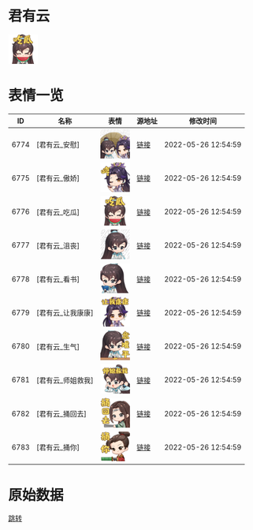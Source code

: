 # 君有云

<img src="./cover.png" height="60" alt="cover" />

# 表情一览

|ID|名称|表情|源地址|修改时间|
|----|----|----|----|----|
|6774|[君有云_安慰]|<img src="./pic/006774_%5B君有云_安慰%5D.png" height="60" alt="安慰"/>|[链接](http://i0.hdslb.com/bfs/emote/3e41e546673636189ab0cf0e071ef7a94e8f081f.png)|2022-05-26 12:54:59|
|6775|[君有云_傲娇]|<img src="./pic/006775_%5B君有云_傲娇%5D.png" height="60" alt="傲娇"/>|[链接](http://i0.hdslb.com/bfs/emote/a50fba63f6eb717f7957fb73deae03160386a803.png)|2022-05-26 12:54:59|
|6776|[君有云_吃瓜]|<img src="./pic/006776_%5B君有云_吃瓜%5D.png" height="60" alt="吃瓜"/>|[链接](http://i0.hdslb.com/bfs/emote/b6883805b654489e0eed94dcb3bfbbd807467ea8.png)|2022-05-26 12:54:59|
|6777|[君有云_沮丧]|<img src="./pic/006777_%5B君有云_沮丧%5D.png" height="60" alt="沮丧"/>|[链接](http://i0.hdslb.com/bfs/emote/3e44beda2020bf9ea2a95f30313ec60b01d23079.png)|2022-05-26 12:54:59|
|6778|[君有云_看书]|<img src="./pic/006778_%5B君有云_看书%5D.png" height="60" alt="看书"/>|[链接](http://i0.hdslb.com/bfs/emote/82aa987821901ca838f2a13a54e5cbcb253b3066.png)|2022-05-26 12:54:59|
|6779|[君有云_让我康康]|<img src="./pic/006779_%5B君有云_让我康康%5D.png" height="60" alt="让我康康"/>|[链接](http://i0.hdslb.com/bfs/emote/2a18bca2cdba271706a2425735a8ba99798ea4e3.png)|2022-05-26 12:54:59|
|6780|[君有云_生气]|<img src="./pic/006780_%5B君有云_生气%5D.png" height="60" alt="生气"/>|[链接](http://i0.hdslb.com/bfs/emote/06d066a38c78467d3a49b8b1ea3094462f88cd97.png)|2022-05-26 12:54:59|
|6781|[君有云_师姐救我]|<img src="./pic/006781_%5B君有云_师姐救我%5D.png" height="60" alt="师姐救我"/>|[链接](http://i0.hdslb.com/bfs/emote/9868a328abcf3b054e1505eb5d1873ea8a95be8d.png)|2022-05-26 12:54:59|
|6782|[君有云_捅回去]|<img src="./pic/006782_%5B君有云_捅回去%5D.png" height="60" alt="捅回去"/>|[链接](http://i0.hdslb.com/bfs/emote/7569bcb485c0c1450061e3de6c060c06bf2c0412.png)|2022-05-26 12:54:59|
|6783|[君有云_捅你]|<img src="./pic/006783_%5B君有云_捅你%5D.png" height="60" alt="捅你"/>|[链接](http://i0.hdslb.com/bfs/emote/6b81bb6bc282c8d2d86d80079e5e4e08e693907c.png)|2022-05-26 12:54:59|

# 原始数据

[跳转](./raw.json)

